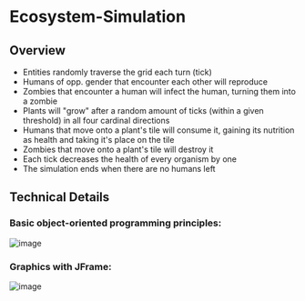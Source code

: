 # Ecosystem-Simulation

## Overview

- Entities randomly traverse the grid each turn (tick)
- Humans of opp. gender that encounter each other will reproduce  
- Zombies that encounter a human will infect the human, turning them into a zombie
- Plants will "grow" after a random amount of ticks (within a given threshold) in all four cardinal directions
- Humans that move onto a plant's tile will consume it, gaining its nutrition as health and taking it's place on the tile
- Zombies that move onto a plant's tile will destroy it
- Each tick decreases the health of every organism by one
- The simulation ends when there are no humans left

## Technical Details

### Basic object-oriented programming principles:

![image](https://user-images.githubusercontent.com/51883176/129431113-7ea0b638-6450-4b60-ab3c-b48d89ceac1b.png)

### Graphics with JFrame:

![image](https://user-images.githubusercontent.com/51883176/129431119-46163c46-b5f5-4385-bec2-891b9229766f.png)

